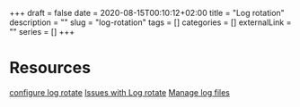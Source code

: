 +++ 
draft = false
date = 2020-08-15T00:10:12+02:00
title = "Log rotation"
description = ""
slug = "log-rotation" 
tags = []
categories = []
externalLink = ""
series = []
+++

# Resources

[configure log rotate](https://www.tecmint.com/install-logrotate-to-manage-log-rotation-in-linux/)
[Issues with Log rotate](https://unix.stackexchange.com/questions/15546/logrotate-log-does-not-need-rotating-why)
[Manage log files](https://www.digitalocean.com/community/tutorials/how-to-manage-logfiles-with-logrotate-on-ubuntu-16-04)